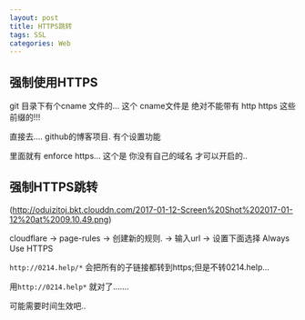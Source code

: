 ```yaml
---
layout: post
title: HTTPS跳转
tags: SSL
categories: Web
---
```



## 强制使用HTTPS
git 目录下有个cname 文件的...
这个 cname文件是 绝对不能带有 http https 这些前缀的!!!


 直接去.... github的博客项目.
 有个设置功能

里面就有 enforce https...
这个是 你没有自己的域名 才可以开启的..





## 强制HTTPS跳转


![]()(http://oduizitoj.bkt.clouddn.com/2017-01-12-Screen%20Shot%202017-01-12%20at%2009.10.49.png)

cloudflare  → page-rules → 创建新的规则. → 输入url → 设置下面选择 Always Use HTTPS





`http://0214.help/*` 会把所有的子链接都转到https;但是不转0214.help...

用`http://0214.help*` 就对了.......




可能需要时间生效吧..





